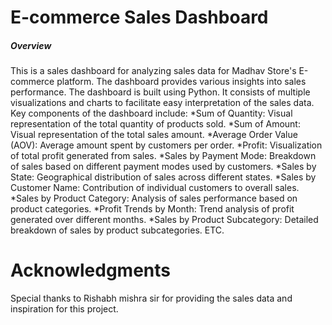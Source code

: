 # E-commerce Sales Dashboard
##### Overview
This is a sales dashboard for analyzing sales data for Madhav Store's E-commerce platform. The dashboard provides various insights into sales performance.
The dashboard is built using Python. It consists of multiple visualizations and charts to facilitate easy interpretation of the sales data. 
Key components of the dashboard include:
*Sum of Quantity: Visual representation of the total quantity of products sold.
*Sum of Amount: Visual representation of the total sales amount.
*Average Order Value (AOV): Average amount spent by customers per order.
*Profit: Visualization of total profit generated from sales.
*Sales by Payment Mode: Breakdown of sales based on different payment modes used by customers.
*Sales by State: Geographical distribution of sales across different states.
*Sales by Customer Name: Contribution of individual customers to overall sales.
*Sales by Product Category: Analysis of sales performance based on product categories.
*Profit Trends by Month: Trend analysis of profit generated over different months.
*Sales by Product Subcategory: Detailed breakdown of sales by product subcategories.
ETC.
# Acknowledgments
Special thanks to Rishabh mishra sir for providing the sales data and inspiration for this project.

